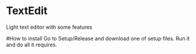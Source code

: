 # TextEdit
Light text editor with some features

#How to install
Go to Setup/Release and download one of setup files. Run it and do all it requires.
